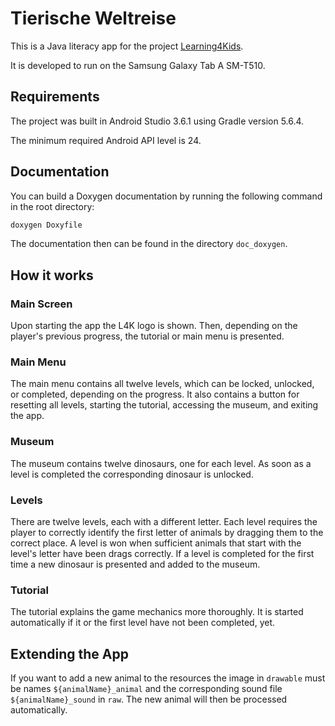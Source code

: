 # Tierische Weltreise

This is a Java literacy app for the project [Learning4Kids](http://www.psy.lmu.de/ffp/forschung/ag-niklas/learning-4kids/index.html).

It is developed to run on the Samsung Galaxy Tab A SM-T510.

## Requirements
The project was built in Android Studio 3.6.1 using Gradle version 5.6.4.

The minimum required Android API level is 24.

## Documentation
You can build a Doxygen documentation by running the following command in the root directory:

```sh
doxygen Doxyfile
```

The documentation then can be found in the directory `doc_doxygen`.

## How it works

### Main Screen
Upon starting the app the L4K logo is shown. Then, depending on the player's previous progress, the tutorial or main menu is presented.

### Main Menu
The main menu contains all twelve levels, which can be locked, unlocked, or completed, depending on the progress. It also contains a button for resetting all levels, starting the tutorial, accessing the museum, and exiting the app.

### Museum
The museum contains twelve dinosaurs, one for each level. As soon as a level is completed the corresponding dinosaur is unlocked.

### Levels
There are twelve levels, each with a different letter. Each level requires the player to correctly identify the first letter of animals by dragging them to the correct place. A level is won when sufficient animals that start with the level's letter have been drags correctly. If a level is completed for the first time a new dinosaur is presented and added to the museum.

### Tutorial
The tutorial explains the game mechanics more thoroughly. It is started automatically if it or the first level have not been completed, yet.

## Extending the App
If you want to add a new animal to the resources the image in `drawable` must be names `${animalName}_animal` and the corresponding sound file `${animalName}_sound` in `raw`. The new animal will then be processed automatically.



